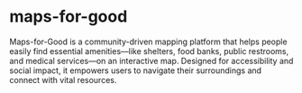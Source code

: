 # maps-for-good
Maps-for-Good is a community-driven mapping platform that helps people easily find essential amenities—like shelters, food banks, public restrooms, and medical services—on an interactive map. Designed for accessibility and social impact, it empowers users to navigate their surroundings and connect with vital resources.  
